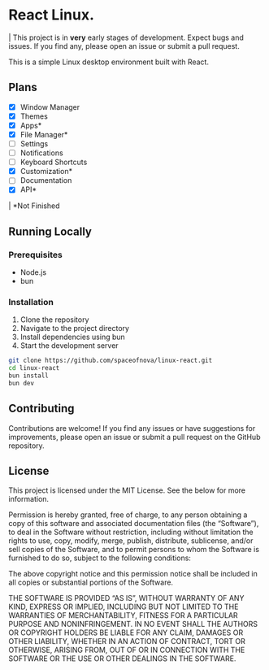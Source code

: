 # React Linux.

| This project is in **very** early stages of development. Expect bugs and issues. If you find any, please open an issue or submit a pull request.

This is a simple Linux desktop environment built with React.

## Plans

- [x] Window Manager
- [x] Themes
- [x] Apps\*
- [x] File Manager\*
- [ ] Settings
- [ ] Notifications
- [ ] Keyboard Shortcuts
- [x] Customization\*
- [ ] Documentation
- [x] API\*

| \*Not Finished

## Running Locally

### Prerequisites

- Node.js
- bun

### Installation

1. Clone the repository
2. Navigate to the project directory
3. Install dependencies using bun
4. Start the development server

```bash
git clone https://github.com/spaceofnova/linux-react.git
cd linux-react
bun install
bun dev
```

## Contributing

Contributions are welcome! If you find any issues or have suggestions for improvements, please open an issue or submit a pull request on the GitHub repository.

## License

This project is licensed under the MIT License. See the below for more information.

Permission is hereby granted, free of charge, to any person obtaining a copy of this software and associated documentation files (the “Software”), to deal in the Software without restriction, including without limitation the rights to use, copy, modify, merge, publish, distribute, sublicense, and/or sell copies of the Software, and to permit persons to whom the Software is furnished to do so, subject to the following conditions:

The above copyright notice and this permission notice shall be included in all copies or substantial portions of the Software.

THE SOFTWARE IS PROVIDED “AS IS”, WITHOUT WARRANTY OF ANY KIND, EXPRESS OR IMPLIED, INCLUDING BUT NOT LIMITED TO THE WARRANTIES OF MERCHANTABILITY, FITNESS FOR A PARTICULAR PURPOSE AND NONINFRINGEMENT. IN NO EVENT SHALL THE AUTHORS OR COPYRIGHT HOLDERS BE LIABLE FOR ANY CLAIM, DAMAGES OR OTHER LIABILITY, WHETHER IN AN ACTION OF CONTRACT, TORT OR OTHERWISE, ARISING FROM, OUT OF OR IN CONNECTION WITH THE SOFTWARE OR THE USE OR OTHER DEALINGS IN THE SOFTWARE.
